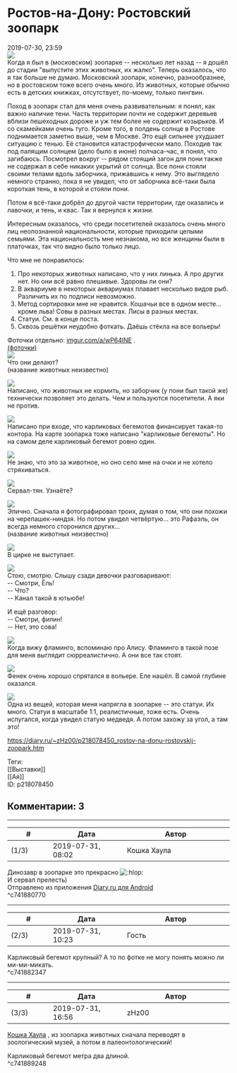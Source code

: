 Ростов-на-Дону: Ростовский зоопарк
==================================

  
2019-07-30, 23:59  
   [![](https://i.imgur.com/lXphZBxl.jpg)](https://i.imgur.com/lXphZBx.jpg)     
 Когда я был в (московском) зоопарке -- несколько лет назад -- я дошёл до стадии "выпустите этих животных, их жалко". Теперь оказалось, что я так больше не думаю. Московский зоопарк, конечно, разнообразнее, но в ростовском тоже всего очень много. Из животных, которые обычно есть в детских книжках, отсутствует, по-моему, только пингвин.   
   
 Поход в зоопарк стал для меня очень развивательным: я понял, как важно наличие тени. Часть территории почти не содержит деревьев вблизи пешеходных дороже и уж тем более не содержит козырьков. И со скамейками очень туго. Кроме того, в полдень солнце в Ростове поднимается заметно выше, чем в Москве. Это ещё сильнее ухудшает ситуацию с тенью. Её становится катастрофически мало. Походив так под палящим солнцем (дело было в июне) полчаса-час, я понял, что загибаюсь. Посмотрел вокруг -- рядом стоящий загон для пони также не содержал в себе никаких укрытий от солнца. Все пони стояли своими телами вдоль заборчика, прижавшись к нему. Это выглядело немного странно, пока я не увидел, что от заборчика всё-таки была короткая тень, в которой и стояли пони.   
   
 Потом я всё-таки добрёл до другой части территории, где оказались и лавочки, и тень, и квас. Так я вернулся к жизни.   
   
 Интересным оказалось, что среди посетителей оказалось очень много лиц неопознанной национальности, которые приходили целыми семьями. Эта национальность мне незнакома, но все женщины были в платочках, так что видно было только лицо.   
   
 Что мне не понравилось:   
 1. Про некоторых животных написано, что у них линька. А про других нет. Но они всё равно плешивые. Здоровы ли они?   
 2. В аквариуме в некоторых аквариумах плавает несколько видов рыб. Различить их по подписи невозможно.   
 3. Метод сортировки мне не нравится. Кошачьи все в одном месте... кроме льва! Совы в разных местах. Лисы в разных местах.   
 4. Статуи. См. в конце поста.   
 5. Сквозь решётки неудобно фоткать. Даёшь стёкла на все вольеры!   
   
 Фоточки отдельно:  [imgur.com/a/wP64lNE](https://imgur.com/a/wP64lNE)  .   
  [(фоточки)](https://zHz00.diary.ru/p218078450.htm?index=1#linkmore218078450m1)       
  [![](https://i.imgur.com/UEaM9TMl.jpg)](https://i.imgur.com/UEaM9TM.jpg)    
 Что они делают?   
 (название животных неизвестно)   
   
  [![](https://i.imgur.com/zEN40pNl.jpg)](https://i.imgur.com/zEN40pN.jpg)    
 Написано, что животных не кормить, но заборчик (у пони был такой же) технически позволяет это делать. Чем и пользуются посетители. А яки не против.   
   
  [![](https://i.imgur.com/NEnnDPql.jpg)](https://i.imgur.com/NEnnDPq.jpg)    
 Написано при входе, что карликовых бегемотов финансирует такая-то контора. На карте зоопарка тоже написано "карликовые бегемоты". Но на самом деле карликовый бегемот ровно один.   
   
  [![](https://i.imgur.com/TnNLKutl.jpg)](https://i.imgur.com/TnNLKut.jpg)    
 Не знаю, что это за животное, но оно село мне на очки и не хотело стряхиваться.   
   
  [![](https://i.imgur.com/ohGJaIKl.jpg)](https://i.imgur.com/ohGJaIK.jpg)    
 Сервал-тян. Узнаёте?   
   
  [![](https://i.imgur.com/XKxytdFl.jpg)](https://i.imgur.com/XKxytdF.jpg)    
 Эпично. Сначала я фотографировал троих, думая о том, что они похожи на черепашек-ниндзя. Но потом увидел четвёртую... это Рафаэль, он всегда немного сторонился других...   
 (название животных неизвестно)   
   
  [![](https://i.imgur.com/ZwWJVVGl.jpg)](https://i.imgur.com/ZwWJVVG.jpg)    
 В цирке не выступает.   
   
  [![](https://i.imgur.com/NDAWWp9l.jpg)](https://i.imgur.com/NDAWWp9.jpg)    
 Стою, смотрю. Слышу сзади девочки разговаривают:   
 -- Смотри, Ёль!   
 -- Что?   
 -- Канал такой в ютьюбе!   
   
 И ещё разговор:   
 -- Смотри, филин!   
 -- Нет, это сова!   
   
  [![](https://i.imgur.com/5cngixel.jpg)](https://i.imgur.com/5cngixe.jpg)    
 Когда вижу фламинго, вспоминаю про Алису. Фламинго в такой позе для меня выглядит сюрреалистично. А они все так стоят.   
   
  [![](https://i.imgur.com/ZbhSiDkl.jpg)](https://i.imgur.com/ZbhSiDk.jpg)    
 Фенек очень хорошо спрятался в вольере. Еле нашёл. В самой глубине оказался.   
   
  [![](https://i.imgur.com/dD8dVYBl.jpg)](https://i.imgur.com/dD8dVYB.jpg)    
 Одна из вещей, которая меня напрягла в зоопарке -- это статуи. Их много. Статуи в масштабе 1:1, реалистичные, тоже есть. Очень испугался, когда увидел статую медведя. А потом захожу за угол, а там это!   
      
  
<https://diary.ru/~zHz00/p218078450_rostov-na-donu-rostovskij-zoopark.htm>  
  
Теги:  
[[Выставки]]  
[[Ая]]  
ID: p218078450  


Комментарии: 3
--------------

  


---



|         #         |              Дата              |                     Автор                     |           ID           |
| --- | --- | --- | --- |
| (1/3) | 2019-07-31, 08:02 | Кошка Хаула | c741880770 |

  
 Динозавр в зоопарке это прекрасно ![:hlop:](http://static.diary.ru/picture/1345.gif)   
 И сервал прелесть)   
  Отправлено из приложения  [Diary.ru для Android](https://play.google.com/store/apps/details?id=adonai.diary_browser.pro)     
 ^c741880770

---



|         #         |              Дата              |                     Автор                     |           ID           |
| --- | --- | --- | --- |
| (2/3) | 2019-07-31, 10:23 | Гость | c741882347 |

  
 Карликовый бегемот крупный? А то по фотке не могу понять можно ли ми-ми-микать.   
 ^c741882347

---



|         #         |              Дата              |                     Автор                     |           ID           |
| --- | --- | --- | --- |
| (3/3) | 2019-07-31, 16:56 | zHz00 | c741889248 |

  
  [Кошка Хаула](http://rianna88.diary.ru "Старое логово дракона")  , из зоопарка животных сначала переводят в зоологический музей, а потом в палеонтологический!   
   
 Карликовый бегемот метра два длиной.   
 ^c741889248